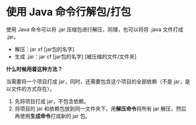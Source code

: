 # 使用 Java 命令行解包/打包

使用 Java 命令可以将 .jar 压缩包进行解压，同理，也可以将将 .java 文件打成 .jar。

- 解压：jar xf [jar包的名字]
- 生成 .jar：jar cf [jar包的名字] [被压缩的文件/文件夹]

**什么时候用着这种方法？**

当需要将一个项目打成 jar，同时，还需要包含这个项目的全部依赖（不是 jar，是以文件的方式存在）。

1. 先将项目打成 jar，不包含依赖。
2. 将项目的 jar 和依赖包放到同一文件夹下，用**解压命令**将所有 jar 解压，然后再使用**生成命令**打成新的 jar 包。

